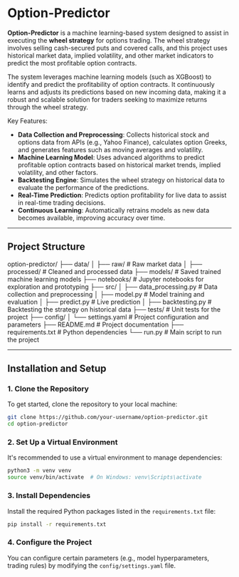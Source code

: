 # **Option-Predictor**

**Option-Predictor** is a machine learning-based system designed to assist in executing the **wheel strategy** for options trading. The wheel strategy involves selling cash-secured puts and covered calls, and this project uses historical market data, implied volatility, and other market indicators to predict the most profitable option contracts.

The system leverages machine learning models (such as XGBoost) to identify and predict the profitability of option contracts. It continuously learns and adjusts its predictions based on new incoming data, making it a robust and scalable solution for traders seeking to maximize returns through the wheel strategy.

Key Features:
- **Data Collection and Preprocessing**: Collects historical stock and options data from APIs (e.g., Yahoo Finance), calculates option Greeks, and generates features such as moving averages and volatility.
- **Machine Learning Model**: Uses advanced algorithms to predict profitable option contracts based on historical market trends, implied volatility, and other factors.
- **Backtesting Engine**: Simulates the wheel strategy on historical data to evaluate the performance of the predictions.
- **Real-Time Prediction**: Predicts option profitability for live data to assist in real-time trading decisions.
- **Continuous Learning**: Automatically retrains models as new data becomes available, improving accuracy over time.

---

## **Project Structure**

option-predictor/ ├── data/
│ ├── raw/ # Raw market data 
│ ├── processed/ # Cleaned and processed data 
├── models/ # Saved trained machine learning models 
├── notebooks/ # Jupyter notebooks for exploration and prototyping 
├── src/
│ ├── data_processing.py # Data collection and preprocessing 
│ ├── model.py # Model training and evaluation 
│ ├── predict.py # Live prediction 
│ ├── backtesting.py # Backtesting the strategy on historical data 
├── tests/ # Unit tests for the project 
├── config/
│ └── settings.yaml # Project configuration and parameters 
├── README.md # Project documentation 
├── requirements.txt # Python dependencies 
└── run.py # Main script to run the project



---

## **Installation and Setup**

### **1. Clone the Repository**

To get started, clone the repository to your local machine:

```bash
git clone https://github.com/your-username/option-predictor.git
cd option-predictor
```

### **2. Set Up a Virtual Environment**

It's recommended to use a virtual environment to manage dependencies:

```bash
python3 -m venv venv
source venv/bin/activate  # On Windows: venv\Scripts\activate
```

### **3. Install Dependencies**
Install the required Python packages listed in the `requirements.txt` file:
```bash 
pip install -r requirements.txt
```

### **4. Configure the Project**
You can configure certain parameters (e.g., model hyperparameters, trading rules) by modifying the `config/settings.yaml` file.

